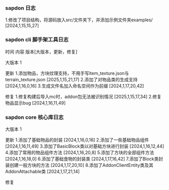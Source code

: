 ### sapdon 日志
1.修改了项目结构，将源码放入src/文件夹下，并添加示例文件夹examples/ [2024,1,15,15,27]



### sapdon cli 脚手架工具日志
时间 内容 版本[大版本，更新，修复]

大版本 1

更新
1.添加物品，方块纹理支持，不用手写item_texture.json与terrain_texture.json [2025,1,15,21,17]
2.添加了对物品类的生成支持 [2024,1,16,0,16]
3.生成文件名加入命名空间作为前缀 [2024,1,17,20,42]

修复
1.修复构建后导入mc时，addon包无法被识别情况 [2025,1,15,17,34] 
2.修复物品显示bug [2024,1,16,11,49]



### sapdon core 核心库日志

大版本 1

更新
1.添加了基础物品的封装 [2024,1,16,0,16]
2.添加了一些基础物品组件 [2024,1,16,11,49]
3.添加了BasicBlock类以对基础方块进行封装 [2024,1,16,12,44]
4.添加了常用的物品组件方法 [2024,1,16,20,8]
5.添加了方块的全部组件方法 [2024,1,16,18,0]
6.添加了基础食物的封装类 [2024,1,17,16,42]
7.添加了Block类封装创建一般方块的方法 [2024,1,17,20,10]
8.添加了AddonClientEntity类及其AddonAttachable类  [2024,1,17,21,14]

修复
